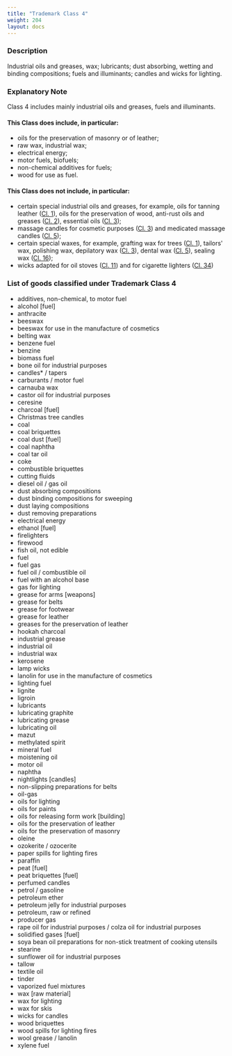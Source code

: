 ```yaml
---
title: "Trademark Class 4"
weight: 204
layout: docs
---
```


### Description

Industrial oils and greases, wax; lubricants; dust absorbing, wetting and binding compositions; fuels and illuminants; candles and wicks for lighting.

### Explanatory Note

Class 4 includes mainly industrial oils and greases, fuels and illuminants.

#### This Class does include, in particular:

* oils for the preservation of masonry or of leather;
* raw wax, industrial wax;
* electrical energy;
* motor fuels, biofuels;
* non-chemical additives for fuels;
* wood for use as fuel.

#### This Class does not include, in particular:

* certain special industrial oils and greases, for example, oils for tanning leather ([Cl. 1](trademark-class-1)), oils for the preservation of wood, anti-rust oils and greases ([Cl. 2](trademark-class-2)), essential oils ([Cl. 3](trademark-class-3));
* massage candles for cosmetic purposes ([Cl. 3](trademark-class-3)) and medicated massage candles ([Cl. 5](trademark-class-5));
* certain special waxes, for example, grafting wax for trees ([Cl. 1](trademark-class-1)), tailors' wax, polishing wax, depilatory wax ([Cl. 3](trademark-class-3)), dental wax ([Cl. 5](trademark-class-5)), sealing wax ([Cl. 16](trademark-class-16));
* wicks adapted for oil stoves ([Cl. 11](trademark-class-11)) and for cigarette lighters ([Cl. 34](trademark-class-34))

### List of goods classified under Trademark Class 4

* additives, non-chemical, to motor fuel
* alcohol \[fuel]
* anthracite
* beeswax
* beeswax for use in the manufacture of cosmetics
* belting wax
* benzene fuel
* benzine
* biomass fuel
* bone oil for industrial purposes
* candles\* / tapers
* carburants / motor fuel
* carnauba wax
* castor oil for industrial purposes
* ceresine
* charcoal \[fuel]
* Christmas tree candles
* coal
* coal briquettes
* coal dust \[fuel]
* coal naphtha
* coal tar oil
* coke
* combustible briquettes
* cutting fluids
* diesel oil / gas oil
* dust absorbing compositions
* dust binding compositions for sweeping
* dust laying compositions
* dust removing preparations
* electrical energy
* ethanol \[fuel]
* firelighters
* firewood
* fish oil, not edible
* fuel
* fuel gas
* fuel oil / combustible oil
* fuel with an alcohol base
* gas for lighting
* grease for arms \[weapons]
* grease for belts
* grease for footwear
* grease for leather
* greases for the preservation of leather
* hookah charcoal
* industrial grease
* industrial oil
* industrial wax
* kerosene
* lamp wicks
* lanolin for use in the manufacture of cosmetics
* lighting fuel
* lignite
* ligroin
* lubricants
* lubricating graphite
* lubricating grease
* lubricating oil
* mazut
* methylated spirit
* mineral fuel
* moistening oil
* motor oil
* naphtha
* nightlights \[candles]
* non-slipping preparations for belts
* oil-gas
* oils for lighting
* oils for paints
* oils for releasing form work \[building]
* oils for the preservation of leather
* oils for the preservation of masonry
* oleine
* ozokerite / ozocerite
* paper spills for lighting fires
* paraffin
* peat \[fuel]
* peat briquettes \[fuel]
* perfumed candles
* petrol / gasoline
* petroleum ether
* petroleum jelly for industrial purposes
* petroleum, raw or refined
* producer gas
* rape oil for industrial purposes / colza oil for industrial purposes
* solidified gases \[fuel]
* soya bean oil preparations for non-stick treatment of cooking utensils
* stearine
* sunflower oil for industrial purposes
* tallow
* textile oil
* tinder
* vaporized fuel mixtures
* wax \[raw material]
* wax for lighting
* wax for skis
* wicks for candles
* wood briquettes
* wood spills for lighting fires
* wool grease / lanolin
* xylene fuel
